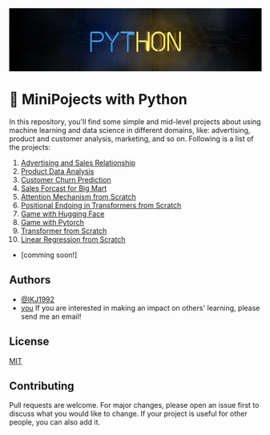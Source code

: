 <img src="https://github.com/IKJ1992/MiniPojects-with-Python/blob/master/images/wall.jpg" align="center" />

# 🔔 MiniPojects with Python 		

In this repository, you'll find some simple and mid-level projects about using machine learning and data science in different domains, like: advertising, product and customer analysis, marketing, and so on. Following is a list of the projects:

1. [Advertising and Sales Relationship](./Advertising%20and%20Sales%20Relationship/)
2. [Product Data Analysis](./Product%20Data%20Analysis/)
3. [Customer Churn Prediction](./Customer%20Churn%20Prediction/)
4. [Sales Forcast for Big Mart](./Sales%20Forcast%20for%20Big%20Mart/)
5. [Attention Mechanism from Scratch](./Attention%20Mechanism%20from%20Scratch/)
6. [Positional Endoing in Transformers from Scratch](./Positional%20Encoding%20in%20Transformers/)
7. [Game with Hugging Face](./Game%20with%20Hugging%20Face/)
8. [Game with Pytorch](./Game%20with%20Pytorch/)
9. [Transformer from Scratch](./Transformer%20from%20Scratch/) 
10. [Linear Regression from Scratch](./Linear%20Regression%20from%20Scratch/)

- [comming soon!]

## Authors

- [@IKJ1992](https://www.github.com/ikj1992)
- [you]() If you are interested in making an impact on others' learning, please send me an email!


## License

[MIT](https://choosealicense.com/licenses/mit/)


## Contributing
Pull requests are welcome. For major changes, please open an issue first to discuss what you would like to change. If your project is useful for other people, you can also add it.
